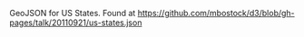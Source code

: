 GeoJSON for US States. Found at https://github.com/mbostock/d3/blob/gh-pages/talk/20110921/us-states.json
